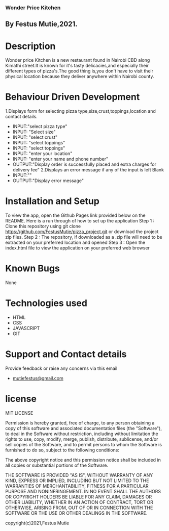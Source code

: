 ### Wonder Price Kitchen
## By Festus Mutie,2021.
# Description
Wonder price Kitchen is a new restaurant found in Nairobi CBD along Kimathi street.It is known  for it's tasty delicacies,and especially their different types of pizza's.The good thing is,you don't have to visit their physical location because they deliver anywhere within Nairobi county.
# Behaviour Driven Development
1.Displays form for selecting pizza type,size,crust,toppings,location and contact details.
* INPUT:"select pizza type"
* INPUT: "Select size"
* INPUT: "select crust"
* INPUT: "select toppings"
* INPUT: "select toppings"
* INPUT: "enter your location"
* INPUT: "enter your name and phone number"
* OUTPUT:"Display order is successfully placed and extra charges for delivery fee"
2.Displays an error message if any of the  input is left Blank
* INPUT:""
* OUTPUT:"Display error message"
# Installation and Setup
To view the app, open the Github Pages link provided below on the README. Here is a run through of how to set up the application
Step 1 : Clone this repository using git clone https://github.com/FestusMutie/pizza_project.git or download the project zip files.
Step 2 : The repository, if downloaded as a .zip file will need to be extracted on your preferred location and opened
Step 3 : Open the index.html file to view the application on your preferred web browser
# Known Bugs
None
# Technologies used
* HTML
* CSS
* JAVASCRIPT
* GIT
# Support and Contact details
Provide feedback or raise any concerns via this email 
* mutiefestus@gmail.com
# license
MIT LICENSE

Permission is hereby granted, free of charge, to any person obtaining a copy of this software and associated documentation files (the "Software"), to deal in the Software without restriction, including without limitation the rights to use, copy, modify, merge, publish, distribute, sublicense, and/or sell copies of the Software, and to permit persons to whom the Software is furnished to do so, subject to the following conditions:

The above copyright notice and this permission notice shall be included in all copies or substantial portions of the Software.

THE SOFTWARE IS PROVIDED "AS IS", WITHOUT WARRANTY OF ANY KIND, EXPRESS OR IMPLIED, INCLUDING BUT NOT LIMITED TO THE WARRANTIES OF MERCHANTABILITY, FITNESS FOR A PARTICULAR PURPOSE AND NONINFRINGEMENT. IN NO EVENT SHALL THE AUTHORS OR COPYRIGHT HOLDERS BE LIABLE FOR ANY CLAIM, DAMAGES OR OTHER LIABILITY, WHETHER IN AN ACTION OF CONTRACT, TORT OR OTHERWISE, ARISING FROM, OUT OF OR IN CONNECTION WITH THE SOFTWARE OR THE USE OR OTHER DEALINGS IN THE SOFTWARE.

copyright(c)2021,Festus Mutie

